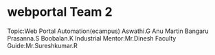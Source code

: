 # webportal Team 2
Topic:Web Portal Automation(ecampus)
Aswathi.G
Anu Martin
Bangaru Prasanna.S
Boobalan.K
Industrial Mentor:Mr.Dinesh
Faculty Guide:Mr.Sureshkumar.R
